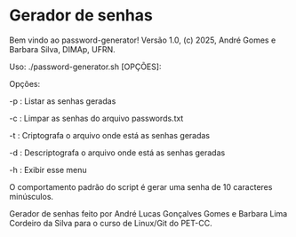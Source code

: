# Gerador de senhas

Bem vindo ao password-generator! Versão 1.0, (c) 2025, André Gomes e Barbara Silva, DIMAp, UFRN.

Uso: ./password-generator.sh [OPÇÕES]:

Opções:

-p : Listar as senhas geradas

-c : Limpar as senhas do arquivo passwords.txt

-t : Criptografa o arquivo onde está as senhas geradas

-d : Descriptografa o arquivo onde está as senhas geradas

-h : Exibir esse menu

O comportamento padrão do script é gerar uma senha de 10 caracteres minúsculos.

Gerador de senhas feito por André Lucas Gonçalves Gomes e Barbara Lima Cordeiro da Silva para o curso de Linux/Git do PET-CC.


